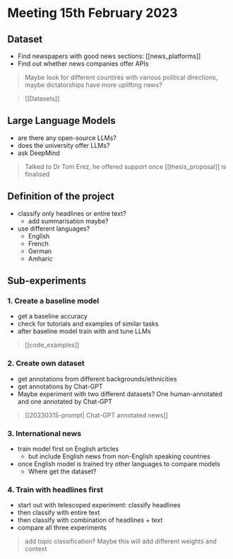 # Meeting 15th February 2023

## Dataset

* Find newspapers with good news sections: [[news_platforms]]
* Find out whether news companies offer APIs
> Maybe look for different countires with various political directions, maybe dictatorships have more uplifting news?

> [[Datasets]]


## Large Language Models

* are there any open-source LLMs?
* does the university offer LLMs?
* ask DeepMind
> Talked to Dr Tom Erez, he offered support once [[thesis_proposal]] is finalised

## Definition of the project

* classify only headlines or entire text?
	* add summarisation maybe?
* use different languages?
	* English
	* French
	* German
	* Amharic

## Sub-experiments

### 1. Create a baseline model
* get a baseline accuracy
* check for tutorials and examples of similar tasks
* after baseline model train with and tune LLMs

> [[code_examples]]

### 2. Create own dataset
* get annotations from different backgrounds/ethnicities
* get annotations by Chat-GPT
* Maybe experiment with two different datasets? One human-annotated and one annotated by Chat-GPT

>[[20230315-prompt| Chat-GPT annotated news]]


### 3. International news

* train model first on English articles
	* but include English news from non-English speaking countries
* once English model is trained try other languages to compare models
	* Where get the dataset?


### 4. Train with headlines first 

* start out with telescoped experiment: classify headlines
* then classify with entire text
* then classify with combination of headlines + text
* compare all three experiments

> add topic classification? Maybe this will add different weights and context